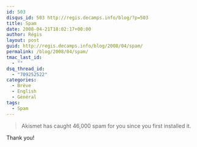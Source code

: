 ```yaml
---
id: 503
disqus_id: 503 http://regis.decamps.info/blog/?p=503
title: Spam
date: 2008-04-21T18:02:17+00:00
author: Régis
layout: post
guid: http://regis.decamps.info/blog/2008/04/spam/
permalink: /blog/2008/04/spam/
tmac_last_id:
  - ""
dsq_thread_id:
  - "709252522"
categories:
  - Brève
  - English
  - Général
tags:
  - Spam
---
```

> Akismet has caught 46,000 spam for you since you first installed it.

Thank you!
